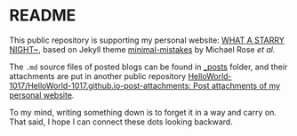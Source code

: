 # README

This public repository is supporting my personal website: [WHAT A STARRY NIGHT~](https://helloworld-1017.github.io/), based on Jekyll theme [minimal-mistakes](https://github.com/mmistakes/minimal-mistakes) by Michael Rose *et al.*

The `.md` source files of posted blogs can be found in [_posts](https://github.com/HelloWorld-1017/HelloWorld-1017.github.io/tree/main/_posts) folder, and their attachments are put in another public repository [HelloWorld-1017/HelloWorld-1017.github.io-post-attachments: Post attachments of my personal website](https://github.com/HelloWorld-1017/HelloWorld-1017.github.io-post-attachments).

To my mind, writing something down is to forget it in a way and carry on. That said, I hope I can connect these dots looking backward.


